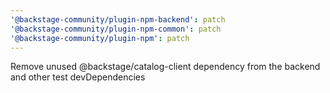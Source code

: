 ```yaml
---
'@backstage-community/plugin-npm-backend': patch
'@backstage-community/plugin-npm-common': patch
'@backstage-community/plugin-npm': patch
---
```


Remove unused @backstage/catalog-client dependency from the backend and other test devDependencies
